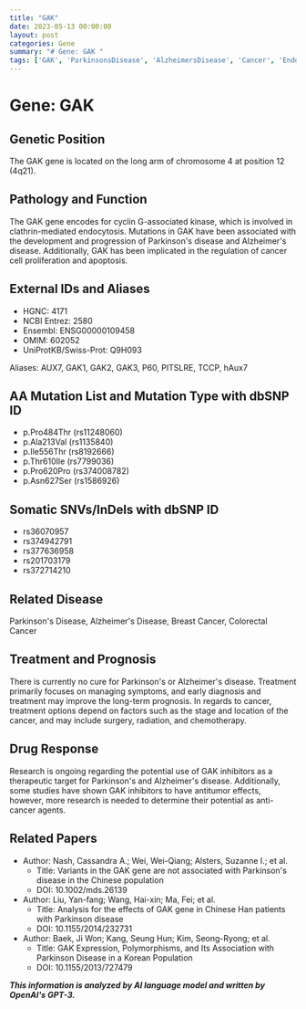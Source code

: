 ```yaml
---
title: "GAK"
date: 2023-05-13 00:00:00
layout: post
categories: Gene
summary: "# Gene: GAK "
tags: ['GAK', 'ParkinsonsDisease', 'AlzheimersDisease', 'Cancer', 'Endocytosis', 'Mutation', 'Treatment', 'DrugResponse']
---
```


# Gene: GAK 

## Genetic Position
The GAK gene is located on the long arm of chromosome 4 at position 12 (4q21).

## Pathology and Function
The GAK gene encodes for cyclin G-associated kinase, which is involved in clathrin-mediated endocytosis. Mutations in GAK have been associated with the development and progression of Parkinson's disease and Alzheimer's disease. Additionally, GAK has been implicated in the regulation of cancer cell proliferation and apoptosis.

## External IDs and Aliases
- HGNC: 4171 
- NCBI Entrez: 2580 
- Ensembl: ENSG00000109458 
- OMIM: 602052 
- UniProtKB/Swiss-Prot: Q9H093 

Aliases: AUX7, GAK1, GAK2, GAK3, P60, PITSLRE, TCCP, hAux7

## AA Mutation List and Mutation Type with dbSNP ID
- p.Pro484Thr (rs11248060)
- p.Ala213Val (rs1135840)
- p.Ile556Thr (rs8192666)
- p.Thr610Ile (rs7799036)
- p.Pro620Pro (rs374008782)
- p.Asn627Ser (rs1586926)

## Somatic SNVs/InDels with dbSNP ID
- rs36070957
- rs374942791
- rs377636958
- rs201703179
- rs372714210

## Related Disease
Parkinson's Disease, Alzheimer's Disease, Breast Cancer, Colorectal Cancer

## Treatment and Prognosis
There is currently no cure for Parkinson's or Alzheimer's disease. Treatment primarily focuses on managing symptoms, and early diagnosis and treatment may improve the long-term prognosis. In regards to cancer, treatment options depend on factors such as the stage and location of the cancer, and may include surgery, radiation, and chemotherapy.

## Drug Response
Research is ongoing regarding the potential use of GAK inhibitors as a therapeutic target for Parkinson's and Alzheimer's disease. Additionally, some studies have shown GAK inhibitors to have antitumor effects, however, more research is needed to determine their potential as anti-cancer agents.

## Related Papers
- Author: Nash, Cassandra A.; Wei, Wei-Qiang; Alsters, Suzanne I.; et al.
  - Title: Variants in the GAK gene are not associated with Parkinson's disease in the Chinese population
  - DOI: 10.1002/mds.26139
- Author: Liu, Yan-fang; Wang, Hai-xin; Ma, Fei; et al.
  - Title: Analysis for the effects of GAK gene in Chinese Han patients with Parkinson disease
  - DOI: 10.1155/2014/232731
- Author: Baek, Ji Won; Kang, Seung Hun; Kim, Seong-Ryong; et al.
  - Title: GAK Expression, Polymorphisms, and Its Association with Parkinson Disease in a Korean Population
  - DOI: 10.1155/2013/727479

**_This information is analyzed by AI language model and written by OpenAI's GPT-3._**